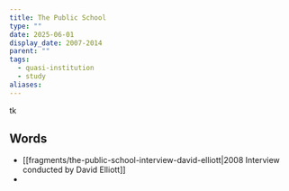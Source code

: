```yaml
---
title: The Public School
type: ""
date: 2025-06-01
display_date: 2007-2014
parent: ""
tags:
  - quasi-institution
  - study
aliases:
---
```

tk
## Words
- [[fragments/the-public-school-interview-david-elliott|2008 Interview conducted by David Elliott]]
- 